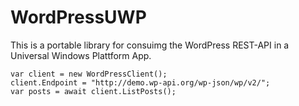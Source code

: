 # WordPressUWP
This is a portable library for consuimg the WordPress REST-API in a Universal Windows Plattform App.

    var client = new WordPressClient();
    client.Endpoint = "http://demo.wp-api.org/wp-json/wp/v2/";
    var posts = await client.ListPosts();
